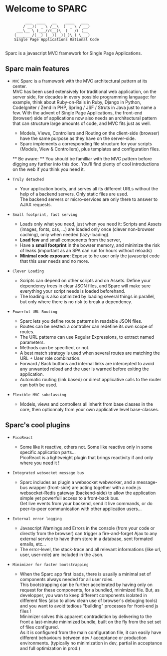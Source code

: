 # Welcome to SPARC
```text
         ___  ____   __    ____   ___ 
        / __)(  _ \ /__\  (  _ \ / __)
     ___\__ \ )___//(__)\  )   /( (__     
    (_______/(__) (__)(__)(_)\_) \___)  
    Single Page Applications Rational Code
    
```
Sparc is a javascript MVC framework for Single Page Applications.

## Sparc main features

* `MVC` 
    Sparc is a framework with the MVC architectural pattern at its center.  
    MVC has been used extensively for traditional web application, on the server side, for decades in every possible programming language: for example, think about Ruby-on-Rails in Ruby, Django in Python,  CodeIgniter / Zend in PHP, Spring / JSF / Struts in Java just to name a few.
    With the advent of Single Page Applications, the front-end (browser) side of applications now also needs an architectural pattern that can structure large amounts of code, and MVC fits just as well.  
    - Models, Views, Controllers and Routing on the client-side (browser) have the same purpose as they have on the server-side.
    - Sparc implements a corresponding file structure for your scripts (Models, View & Controllers), plus templates and configuration files.

    ** Be aware: ** You should be familliar with the MVC pattern before digging any further into this doc. You'll find plenty of cool introductions on the web if you think you need it.

* `Truly detached` 
    - Your application boots, and serves all its different URLs without the help of a backend servers.
Only static files are used.  
    The backend servers or micro-services are only there to answer to AJAX requests.

* `Small footprint, fast serving` 
    - Loads only what you need, just when you need it: Scripts and Assets (images, fonts, css, ...) are loaded only once (clever non-browser caching), only when needed (lazy-loading).  
    - **Load few** and small components from the server, 
    - Have a **small footprint** in the bowser memory, and minimize the risk of leaks (important as an SPA can run for hours without reloads)
    - **Minimal code exposure:** Expose to he user only the javascript code that this user needs and no more.

* `Clever Loading` 
    - Scripts can depend on other scripts and on Assets. Define your dependency trees in clear JSON files, and Sparc will make sure everything your script needs is loaded beforehand.  
    - The loading is also optimized by loading several things in parallel, but only where there is no risk to break a dependency.

* `Powerful URL Routing` 
    - Sparc lets you define route patterns in readable JSON files.
    - Routes can be nested: a controller can redefine its own scope of routes.   
    - The URL patterns can use Regular Expressions, to extract named parameters.   
    - Methods can be specified, or not.
    - A best match strategy is used when several routes are matching the URL + User role combination.
    - Forward / Back buttons and internal links are intercepted to avoid any unwanted reload and the user is warned before exiting the application.
    - Automatic routing (link based) or direct applicative calls to the router can both be used.

* `Flexible MVC subclassing`
    - Models, views and controllers all inherit from base classes in the core, 
      then optionnaly from your own applicative level base-classes.

##  Sparc's cool plugins

* `PicoReact`
    - Some like it reactive, others not. Some like reactive only in some specific application parts...  
    PicoReact is a lightweight plugin that brings reactivity if and only where you need it !

* `Integrated websocket message bus`
    - Sparc includes as plugin a websocket webworker, and a message-bus wrapper (front-side) are acting together with a node.js websocket-Redis gateway (backend-side) to allow the application simple yet powerfull access to a front-back bus.  
    Get live events from your backend, send it live commands, or do peer-to-peer communication with other application users...

* `External error logging`
    - Javascript Warnings and Errors in the console (from your code or directly from the browser) can trigger a fire-and-forget Ajax to any external service to have them store in a database, sent formated emails, etc...
    - The error-level, the stack-trace and all relevant informations (like url, user, user-role) are included in the Json.

* `Minimizer for faster bootstrapping`
    - When the Sparc app first loads, there is usually a minimal set of components always needed for all user roles.  
    This bootstrapping can be further accelerated by having only on request for these components, for a bundled, minimized file. 
    But, as developper, you wan to keep different components isolated in different files (also to allow clean use of browser's debuging tools) and you want to avoid tedious "building" processes for front-end js files !  
    Minimizer solves this apparent contradiction by delivering to the front a last-minute minimized bundle, built on the fly from the set set of files configured.  
    As it is configured from the main configuration file, it can easily have different behaviours between dev / acceptance or production environments. (typically no minimization in dev, partial in acceptance and full optimization in prod.)

